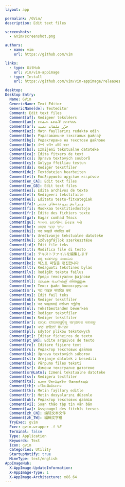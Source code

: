 ```yaml
---
layout: app

permalink: /GVim/
description: Edit text files

screenshots:
  - GVim/screenshot.png

authors:
  - name: vim
    url: https://github.com/vim

links:
  - type: GitHub
    url: vim/vim-appimage
  - type: Install
    url: https://github.com/vim/vim-appimage/releases

desktop:
Desktop Entry:
  Name: GVim
  GenericName: Text Editor
  GenericName[de]: Texteditor
  Comment: Edit text files
  Comment[af]: Redigeer tekslêers
  Comment[am]: የጽሑፍ ፋይሎች ያስተካክሉ
  Comment[ar]: حرّر ملفات نصية
  Comment[az]: Mətn fayllarını redaktə edin
  Comment[be]: Рэдагаваньне тэкставых файлаў
  Comment[bg]: Редактиране на текстови файлове
  Comment[bn]: টেক্স্ট ফাইল এডিট করুন
  Comment[bs]: Izmijeni tekstualne datoteke
  Comment[ca]: Edita fitxers de text
  Comment[cs]: Úprava textových souborů
  Comment[cy]: Golygu ffeiliau testun
  Comment[da]: Redigér tekstfiler
  Comment[de]: Textdateien bearbeiten
  Comment[el]: Επεξεργασία αρχείων κειμένου
  Comment[en_CA]: Edit text files
  Comment[en_GB]: Edit text files
  Comment[es]: Edita archivos de texto
  Comment[et]: Redigeeri tekstifaile
  Comment[eu]: Editatu testu-fitxategiak
  Comment[fa]: ویرایش پرونده‌های متنی
  Comment[fi]: Muokkaa tekstitiedostoja
  Comment[fr]: Édite des fichiers texte
  Comment[ga]: Eagar comhad Téacs
  Comment[gu]: લખાણ ફાઇલોમાં ફેરફાર કરો
  Comment[he]: ערוך קבצי טקסט
  Comment[hi]: पाठ फ़ाइलें संपादित करें
  Comment[hr]: Uređivanje tekstualne datoteke
  Comment[hu]: Szövegfájlok szerkesztése
  Comment[id]: Edit file teks
  Comment[it]: Modifica file di testo
  Comment[ja]: テキストファイルを編集します
  Comment[kn]: ಪಠ್ಯ ಕಡತಗಳನ್ನು ಸಂಪಾದಿಸು
  Comment[ko]: 텍스트 파일을 편집합니다
  Comment[lt]: Redaguoti tekstines bylas
  Comment[lv]: Rediģēt teksta failus
  Comment[mk]: Уреди текстуални фајлови
  Comment[ml]: വാചക രചനകള് തിരുത്തുക
  Comment[mn]: Текст файл боловсруулах
  Comment[mr]: गद्य फाइल संपादित करा
  Comment[ms]: Edit fail teks
  Comment[nb]: Rediger tekstfiler
  Comment[ne]: पाठ फाइललाई संशोधन गर्नुहोस्
  Comment[nl]: Tekstbestanden bewerken
  Comment[nn]: Rediger tekstfiler
  Comment[no]: Rediger tekstfiler
  Comment[or]: ପାଠ୍ଯ ଫାଇଲଗୁଡ଼ିକୁ ସମ୍ପାଦନ କରନ୍ତୁ
  Comment[pa]: ਪਾਠ ਫਾਇਲਾਂ ਸੰਪਾਦਨ
  Comment[pl]: Edytor plików tekstowych
  Comment[pt]: Editar ficheiros de texto
  Comment[pt_BR]: Edite arquivos de texto
  Comment[ro]: Editare fişiere text
  Comment[ru]: Редактор текстовых файлов
  Comment[sk]: Úprava textových súborov
  Comment[sl]: Urejanje datotek z besedili
  Comment[sq]: Përpuno files teksti
  Comment[sr]: Измени текстуалне датотеке
  Comment[sr@Latn]: Izmeni tekstualne datoteke
  Comment[sv]: Redigera textfiler
  Comment[ta]: உரை கோப்புகளை தொகுக்கவும்
  Comment[th]: แก้ไขแฟ้มข้อความ
  Comment[tk]: Metin faýllary editle
  Comment[tr]: Metin dosyalarını düzenle
  Comment[uk]: Редактор текстових файлів
  Comment[vi]: Soạn thảo tập tin văn bản
  Comment[wa]: Asspougnî des fitchîs tecses
  Comment[zh_CN]: 编辑文本文件
  Comment[zh_TW]: 編輯文字檔
  TryExec: gvim
  Exec: gvim.wrapper -f %F
  Terminal: false
  Type: Application
  Keywords: Text
  Icon: gvim
  Categories: Utility
  StartupNotify: true
  MimeType: text/english
AppImageHub:
  X-AppImage-UpdateInformation: 
  X-AppImage-Type: 1
  X-AppImage-Architecture: x86_64
---
```

